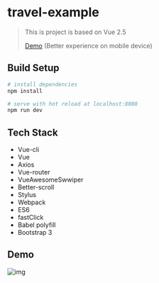 # travel-example
> This is project is based on Vue 2.5
>
> [Demo](https://nanjiang327.github.io/vuejs/qunar/#/?_blank) (Better experience on mobile device)

## Build Setup

``` bash
# install dependencies
npm install

# serve with hot reload at localhost:8080
npm run dev

```

## Tech Stack
- Vue-cli
- Vue
- Axios
- Vue-router
- VueAwesomeSwwiper
- Better-scroll
- Stylus
- Webpack
- ES6
- fastClick
- Babel polyfill
- Bootstrap 3

## Demo
![img](https://github.com/NanJiang327/vuejs/blob/master/TravelVueExample/demo/demo%232.gif)
